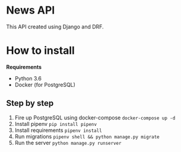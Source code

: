 # News API

This API created using Django and DRF.

# How to install
**Requirements**
* Python 3.6
* Docker (for PostgreSQL)

## Step by step

1. Fire up PostgreSQL using docker-compose `docker-compose up -d`
2. Install pipenv `pip install pipenv`
3. Install requirements `pipenv install` 
4. Run migrations `pipenv shell && python manage.py migrate`
5. Run the server `python manage.py runserver`
